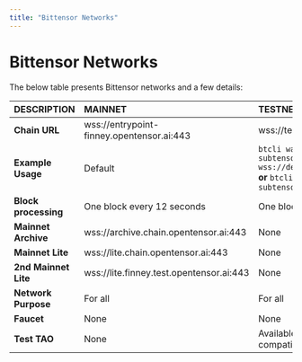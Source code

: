 ```yaml
---
title: "Bittensor Networks"
---
```


# Bittensor Networks

The below table presents Bittensor networks and a few details:

| DESCRIPTION          | MAINNET                                   | TESTNET                                                                                                                                            | DEVNET                                                                                  |
|:---------------------|:------------------------------------------|:---------------------------------------------------------------------------------------------------------------------------------------------------|:----------------------------------------------------------------------------------------|
| **Chain URL**        | wss://entrypoint-finney.opentensor.ai:443 | wss://test.finney.opentensor.ai:443                                                                                                                | wss://dev.chain.opentensor.ai:443                                                       |
| **Example Usage**    | Default                                   | `btcli wallet swap_hotkey --subtensor.chain_endpoint wss://dev.chain.opentensor.ai:443` **or** `btcli wallet swap_hotkey --subtensor.network test` | `btcli wallet swap_hotkey --subtensor.chain_endpoint wss://dev.chain.opentensor.ai:443` |
| **Block processing** | One block every 12 seconds                | One block every 12 seconds                                                                                                                         | One block every 12 seconds                                                              |
| **Mainnet Archive**  | wss://archive.chain.opentensor.ai:443     | None                                                                                                                                               | None                                                                                    |
| **Mainnet Lite**     | wss://lite.chain.opentensor.ai:443        | None                                                                                                                                               | None                                                                                    |
| **2nd Mainnet Lite**     | wss://lite.finney.test.opentensor.ai:443        | None                                                                                                                                               | None                                                                                    |
| **Network Purpose**  | For all                                   | For all                                                                                                                                            | **For OTF-internal development only**                                                   |
| **Faucet**           | None                                      | None                                                                                                                                               | Available on internal project-basis                                                     |
| **Test TAO**         | None                                      | Available on request (not compatible with devnet test TAO)                                                                                         | Available internally on request (not compatible with testnet test TAO)                  |

